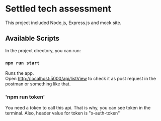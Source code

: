 # Settled tech assessment

This project included Node.js, Express.js and mock site.

## Available Scripts

In the project directory, you can run:

### `npm run start`

Runs the app.<br>
Open [http://localhost:5000/api/listView](http://localhost:5000/api/listView) to check it as post request in the postman or something like that.

### 'npm run token'
You need a token to call this api. That is why, you can see token in the terminal. Also, header value for token is "x-auth-token"